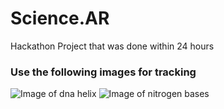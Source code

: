 # Science.AR
Hackathon Project that was done within 24 hours

### Use the following images for tracking
![Image of dna helix](https://garettpf.github.io/Science.AR/img/pattern-dnahelix.png)
![Image of nitrogen bases](https://garettpf.github.io/Science.AR/img/pattern-nitrogenbases1.png)
